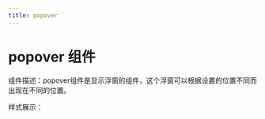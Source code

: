 ```yaml
---
title: popover
---
```

 # popover 组件
组件描述：popover组件是显示浮窗的组件，这个浮窗可以根据设置的位置不同而出现在不同的位置。

样式展示：
 
<ClientOnly>

<popover></popover>

</ClientOnly>